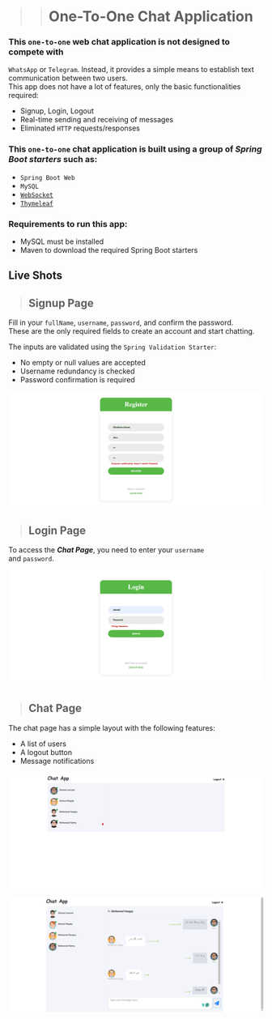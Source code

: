 
> > #  One-To-One Chat Application

### This `one-to-one` web chat application is not designed to compete with 
`WhatsApp` or `Telegram`. Instead, it provides a simple means to establish 
text communication between two users.  
This app does not have a lot of features, only the basic functionalities required:  

- Signup, Login, Logout  
- Real-time sending and receiving of messages  
- Eliminated `HTTP` requests/responses  

### This `one-to-one` chat application is built using a group of ___Spring Boot starters___ such as:  

- `Spring Boot Web`  
- `MySQL`  
- [`WebSocket`](https://docs.spring.io/spring-framework/reference/web/websocket.html)  
- [`Thymeleaf`](https://www.thymeleaf.org/)  

### Requirements to run this app:  

- MySQL must be installed  
- Maven to download the required Spring Boot starters  

## Live Shots  

> ## Signup Page  

Fill in your `fullName`, `username`, `password`, and confirm the password.  
These are the only required fields to create an account and start chatting.  

The inputs are validated using the `Spring Validation Starter`:  
- No empty or null values are accepted  
- Username redundancy is checked  
- Password confirmation is required  

![Signup Page](/screenshots/1.png)  

> ## Login Page  

To access the ___Chat Page___, you need to enter your `username`  
and `password`.  

![Login Page](/screenshots/2.png)  

> ## Chat Page  

The chat page has a simple layout with the following features:  
- A list of users  
- A logout button  
- Message notifications  

![Chat Page Layout](/screenshots/3.png)  

![Message Notifications](/screenshots/4.png)  
